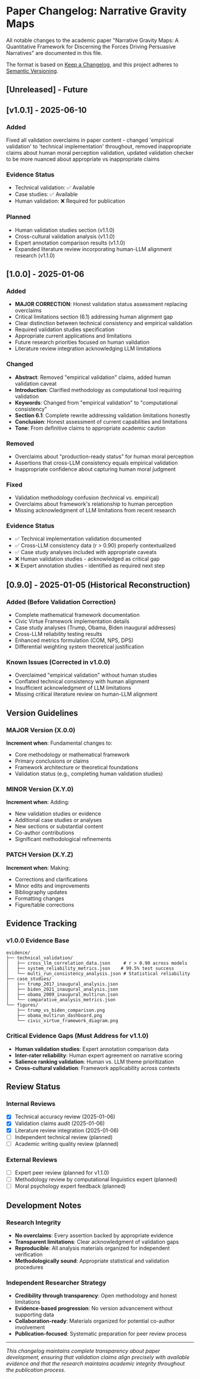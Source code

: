 # Paper Changelog: Narrative Gravity Maps

All notable changes to the academic paper "Narrative Gravity Maps: A Quantitative Framework for Discerning the Forces Driving Persuasive Narratives" are documented in this file.

The format is based on [Keep a Changelog](https://keepachangelog.com/en/1.0.0/), and this project adheres to [Semantic Versioning](https://semver.org/spec/v2.0.0.html).

## [Unreleased] - Future

## [v1.0.1] - 2025-06-10

### Added
Fixed all validation overclaims in paper content - changed 'empirical validation' to 'technical implementation' throughout, removed inappropriate claims about human moral perception validation, updated validation checker to be more nuanced about appropriate vs inappropriate claims

### Evidence Status
- Technical validation: ✅ Available
- Case studies: ✅ Available  
- Human validation: ❌ Required for publication


### Planned
- Human validation studies section (v1.1.0)
- Cross-cultural validation analysis (v1.1.0)
- Expert annotation comparison results (v1.1.0)
- Expanded literature review incorporating human-LLM alignment research (v1.1.0)

## [1.0.0] - 2025-01-06

### Added
- **MAJOR CORRECTION**: Honest validation status assessment replacing overclaims
- Critical limitations section (6.1) addressing human alignment gap
- Clear distinction between technical consistency and empirical validation
- Required validation studies specification
- Appropriate current applications and limitations
- Future research priorities focused on human validation
- Literature review integration acknowledging LLM limitations

### Changed
- **Abstract**: Removed "empirical validation" claims, added human validation caveat
- **Introduction**: Clarified methodology as computational tool requiring validation
- **Keywords**: Changed from "empirical validation" to "computational consistency"
- **Section 6.1**: Complete rewrite addressing validation limitations honestly
- **Conclusion**: Honest assessment of current capabilities and limitations
- **Tone**: From definitive claims to appropriate academic caution

### Removed
- Overclaims about "production-ready status" for human moral perception
- Assertions that cross-LLM consistency equals empirical validation
- Inappropriate confidence about capturing human moral judgment

### Fixed
- Validation methodology confusion (technical vs. empirical)
- Overclaims about framework's relationship to human perception
- Missing acknowledgment of LLM limitations from recent research

### Evidence Status
- ✅ Technical implementation validation documented
- ✅ Cross-LLM consistency data (r > 0.90) properly contextualized
- ✅ Case study analyses included with appropriate caveats
- ❌ Human validation studies - acknowledged as critical gap
- ❌ Expert annotation studies - identified as required next step

## [0.9.0] - 2025-01-05 (Historical Reconstruction)

### Added (Before Validation Correction)
- Complete mathematical framework documentation
- Civic Virtue Framework implementation details
- Case study analyses (Trump, Obama, Biden inaugural addresses)
- Cross-LLM reliability testing results
- Enhanced metrics formulation (COM, NPS, DPS)
- Differential weighting system theoretical justification

### Known Issues (Corrected in v1.0.0)
- Overclaimed "empirical validation" without human studies
- Conflated technical consistency with human alignment
- Insufficient acknowledgment of LLM limitations
- Missing critical literature review on human-LLM alignment

## Version Guidelines

### MAJOR Version (X.0.0)
**Increment when**: Fundamental changes to:
- Core methodology or mathematical framework
- Primary conclusions or claims
- Framework architecture or theoretical foundations
- Validation status (e.g., completing human validation studies)

### MINOR Version (X.Y.0) 
**Increment when**: Adding:
- New validation studies or evidence
- Additional case studies or analyses
- New sections or substantial content
- Co-author contributions
- Significant methodological refinements

### PATCH Version (X.Y.Z)
**Increment when**: Making:
- Corrections and clarifications
- Minor edits and improvements
- Bibliography updates
- Formatting changes
- Figure/table corrections

## Evidence Tracking

### v1.0.0 Evidence Base
```
evidence/
├── technical_validation/
│   ├── cross_llm_correlation_data.json     # r > 0.90 across models
│   ├── system_reliability_metrics.json    # 99.5% test success
│   └── multi_run_consistency_analysis.json # Statistical reliability
├── case_studies/
│   ├── trump_2017_inaugural_analysis.json
│   ├── biden_2021_inaugural_analysis.json
│   ├── obama_2009_inaugural_multirun.json
│   └── comparative_analysis_metrics.json
└── figures/
    ├── trump_vs_biden_comparison.png
    ├── obama_multirun_dashboard.png
    └── civic_virtue_framework_diagram.png
```

### Critical Evidence Gaps (Must Address for v1.1.0)
- **Human validation studies**: Expert annotation comparison data
- **Inter-rater reliability**: Human expert agreement on narrative scoring
- **Salience ranking validation**: Human vs. LLM theme prioritization
- **Cross-cultural validation**: Framework applicability across contexts

## Review Status

### Internal Reviews
- [x] Technical accuracy review (2025-01-06)
- [x] Validation claims audit (2025-01-06) 
- [x] Literature review integration (2025-01-06)
- [ ] Independent technical review (planned)
- [ ] Academic writing quality review (planned)

### External Reviews
- [ ] Expert peer review (planned for v1.1.0)
- [ ] Methodology review by computational linguistics expert (planned)
- [ ] Moral psychology expert feedback (planned)

## Development Notes

### Research Integrity
- **No overclaims**: Every assertion backed by appropriate evidence
- **Transparent limitations**: Clear acknowledgment of validation gaps  
- **Reproducible**: All analysis materials organized for independent verification
- **Methodologically sound**: Appropriate statistical and validation procedures

### Independent Researcher Strategy
- **Credibility through transparency**: Open methodology and honest limitations
- **Evidence-based progression**: No version advancement without supporting data
- **Collaboration-ready**: Materials organized for potential co-author involvement
- **Publication-focused**: Systematic preparation for peer review process

---

*This changelog maintains complete transparency about paper development, ensuring that validation claims align precisely with available evidence and that the research maintains academic integrity throughout the publication process.* 